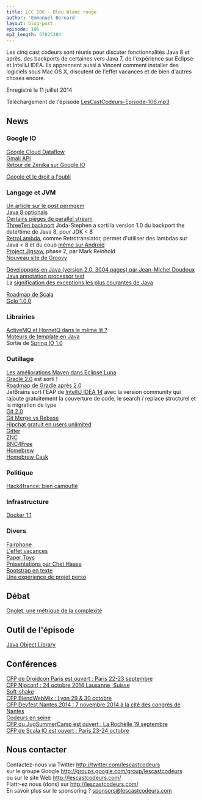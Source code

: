 ```yaml
---
title: LCC 106 - Bleu blanc rouge
author: 'Emmanuel Bernard'
layout: blog-post
episode: 106
mp3_length: 57025384
---
```

Les cinq cast codeurs sont réunis pour discuter fonctionnalités Java 8 et après, des backports de certaines vers Java 7,
de l'expérience sur Eclipse et IntelliJ IDEA.
Ils apprennent aussi à Vincent comment installer des logiciels sous Mac OS X, discutent de l'effet vacances et de bien
d'autres choses encore.

Enregistré le 11 juillet 2014

Téléchargement de l'épisode [LesCastCodeurs-Episode-106.mp3](http://traffic.libsyn.com/lescastcodeurs/LesCastCodeurs-Episode-106.mp3)  

## News

### Google IO

[Google Cloud Dataflow](http://www.infoq.com/news/2014/06/google-io-cloud-dataflow)  
[Gmail API](http://www.infoq.com/news/2014/07/google-gmail-api)  
[Retour de Zenika sur Google IO](http://blog.zenika.com/index.php?post/2014/07/08/Retour-sur-le-Google-I/O-2014)  

[Google et le droit a l'oubli](https://support.google.com/legal/contact/lr_eudpa?product=websearch)  

###  Langage et JVM

[Un article sur le post permgem](http://www.infoq.com/articles/Java-PERMGEN-Removed)  
[Java 8 optionals](http://www.oracle.com/technetwork/articles/java/java8-optional-2175753.html)  
[Certains pièges de parallel stream](http://zeroturnaround.com/rebellabs/java-parallel-streams-are-bad-for-your-health/)  
[ThreeTen backport](http://www.threeten.org/threetenbp/index.html) Joda-Stephen a sorti la version 1.0 du backport the date/time de Java 8, pour JDK < 8  
[RetroLambda](https://github.com/orfjackal/retrolambda), comme Retrotranslator, permet d'utiliser des lambdas sur Java < 8 et du coup [même sur Android](http://zserge.com/blog/android-lambda.html)  
[Project Jigsaw](http://mreinhold.org/blog/jigsaw-phase-two), phase 2, par Mark Reinhold  
[Nouveau site de Groovy](http://beta.groovy-lang.org/)  

[Développons en Java (version 2.0, 3004 pages) par Jean-Michel Doudoux](http://www.jmdoudoux.fr/accueil_java.htm#dej)  
[Java annotation processor test](https://github.com/google/compile-testing)  
La [signification des exceptions les plus courantes de Java](http://rymden.nu/exceptions.html)  

[Roadmap de Scala](http://scala-lang.org/news/2.12-roadmap)  
[Golo 1.0.0](http://t.co/shmegR2hjF)  

###  Librairies

[ActiveMQ et HornetQ dans le même lit ?](http://activemq.2283324.n4.nabble.com/Possible-HornetQ-donation-to-ActiveMQ-td4682971.html)  
[Moteurs de template en Java](http://www.javaworld.com/article/2449436/java-web-development/in-praise-of-java-template-engines.html#tk.rss_all)  
Sortie de [Spring IO 1.0](https://spring.io/blog/2014/06/26/introducing-the-spring-io-platform)  

###  Outillage

[Les améliorations Maven dans Eclipse Luna](http://tools.jboss.org/blog/2014-07-08-m2e-1_5-improvements.html)  
[Gradle 2.0](http://forums.gradle.org/gradle/topics/gradle_2_0_released) est sorti !  
[Roadmap de Gradle après 2.0](https://c.getsatisfaction.com/gradle/topics/revolutionary_new_gradle_features_on_the_2014_roadmap)  
JetBrains sort l'EAP de [IntelliJ IDEA 14](http://blog.jetbrains.com/idea/2014/06/intellij-idea-14-early-preview-is-available/) avec la version community qui rajoute gratuitement la couverture de code, le search / replace structurel et la migration de type  
[Git 2.0](https://git.kernel.org/cgit/git/git.git/tree/Documentation/RelNotes/2.0.0.txt)  
[Git Merge vs Rebase](http://www.git-attitude.fr/2014/05/04/bien-utiliser-git-merge-et-rebase/)  
[Hipchat gratuit en users unlimited](https://t.co/r6wHMCj77m)  
[Gitter](http://gitter.im)  
[ZNC](http://wiki.znc.in/ZNC)  
[BNC4Free](http://bnc4free.com)  
[Homebrew](http://brew.sh)  
[Homebrew Cask](http://caskroom.io)  

###  Politique

[Hack4france: bien camouflé](http://www.hack4france.fr/)  

###  Infrastructure

[Docker 1.1](http://blog.docker.com/2014/07/announcing-docker-1-1/)  

###  Divers

[Fairphone](https://www.fairphone.com/)  
[L'effet vacances](https://twitter.com/koofrnet/status/486812233180389376)  
[Paper Toys](http://www.paper-toy.fr)  
[Présentations par Chet Haase](https://medium.com/@chethaase/presenting-presenting-17233fa13aa5)  
[Bootstrap en texte](https://kristopolous.github.io/BOOTSTRA.386/)  
[Une expérience de projet perso](http://philippe.bourgau.net/rip-mes-courses-dot-fr/)  

##  Débat

[Onglet, une métrique de la complexité](https://twitter.com/grathio/status/484821422296924160)  

##  Outil de l'épisode

[Java Object Library](http://openjdk.java.net/projects/code-tools/jol/)  

##  Conférences

[CFP de Droidcon Paris est ouvert : Paris 22-23 septembre](http://fr.droidcon.com/2013/)  
[CFP Nipconf : 24 octobre 2014 Lausanne, Suisse](http://nipconf.com)  
[Soft-shake](http://soft-shake.ch/2014/)  
[CFP BlendWebMix : Lyon 29 & 30 octobre](http://www.blendwebmix.com)  
[CFP Devfest Nantes 2014 : 7 novembre 2014 à la cité des congrès de Nantes](http://devfest.gdgnantes.com)  
[Codeurs en seine](http://www.codeursenseine.com/2014/)  
[CFP du JugSummerCamp est ouvert : La Rochelle 19 septembre](http://www.jugsummercamp.org/)  
[CFP de Scala IO est ouvert : Paris 23-24 octobre](http://www.scala.io)  

## Nous contacter

Contactez-nous via Twitter <http://twitter.com/lescastcodeurs>  
sur le groupe Google <http://groups.google.com/group/lescastcodeurs>  
ou sur le site Web <http://lescastcodeurs.com/>  
Flattr-ez nous (dons) sur <http://lescastcodeurs.com/>  
En savoir plus sur le sponsoring ? [sponsors@lescastcodeurs.com](mailto:sponsors@lescastcodeurs.com)
